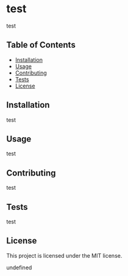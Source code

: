 
# test

test

## Table of Contents

* [Installation](#installation)
* [Usage](#usage)
* [Contributing](#contributing)
* [Tests](#tests)
* [License](#license)

## Installation

test

## Usage

test

## Contributing

test

## Tests

test

## License

This project is licensed under the MIT license.

undefined
